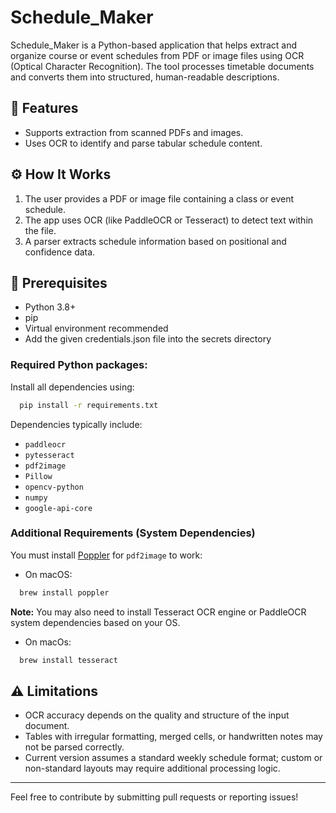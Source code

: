 # Schedule_Maker

Schedule_Maker is a Python-based application that helps extract and organize course or event schedules from PDF or image
files using OCR (Optical Character Recognition). The tool processes timetable documents and converts them into
structured, human-readable descriptions.

## 📌 Features

- Supports extraction from scanned PDFs and images.
- Uses OCR to identify and parse tabular schedule content.

## ⚙️ How It Works

1. The user provides a PDF or image file containing a class or event schedule.
2. The app uses OCR (like PaddleOCR or Tesseract) to detect text within the file.
3. A parser extracts schedule information based on positional and confidence data.

## 🧰 Prerequisites

- Python 3.8+
- pip
- Virtual environment recommended
- Add the given credentials.json file into the secrets directory

### Required Python packages:

Install all dependencies using:

```bash
  pip install -r requirements.txt
```

Dependencies typically include:

- `paddleocr`
- `pytesseract`
- `pdf2image`
- `Pillow`
- `opencv-python`
- `numpy`
- `google-api-core`

### Additional Requirements (System Dependencies)

You must install [Poppler](https://poppler.freedesktop.org/) for `pdf2image` to work:

- On macOS:

```bash
  brew install poppler
```

**Note:** You may also need to install Tesseract OCR engine or PaddleOCR system dependencies based on your OS.

- On macOs:

```bash
  brew install tesseract
```

## ⚠️ Limitations

- OCR accuracy depends on the quality and structure of the input document.
- Tables with irregular formatting, merged cells, or handwritten notes may not be parsed correctly.
- Current version assumes a standard weekly schedule format; custom or non-standard layouts may require additional
  processing logic.

---

Feel free to contribute by submitting pull requests or reporting issues!